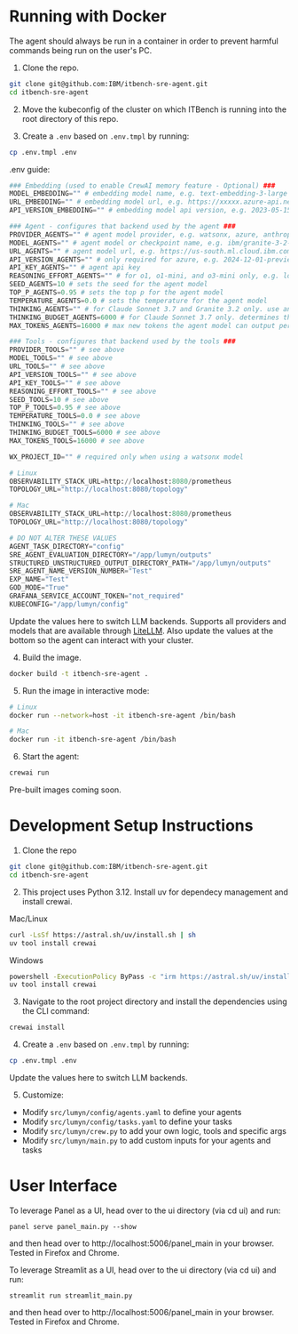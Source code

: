 # Running with Docker
The agent should always be run in a container in order to prevent harmful commands being run on the user's PC.  

1. Clone the repo.
```bash
git clone git@github.com:IBM/itbench-sre-agent.git
cd itbench-sre-agent
```

2. Move the kubeconfig of the cluster on which ITBench is running into the root directory of this repo.

3. Create a `.env` based on `.env.tmpl` by running:
```bash
cp .env.tmpl .env
```
.env guide:
```python
### Embedding (used to enable CrewAI memory feature - Optional) ### 
MODEL_EMBEDDING="" # embedding model name, e.g. text-embedding-3-large
URL_EMBEDDING="" # embedding model url, e.g. https://xxxxx.azure-api.net/openai/deployments/text-embedding-3-large-1/embeddings?api-version=2023-05-15
API_VERSION_EMBEDDING="" # embedding model api version, e.g. 2023-05-15 (same as the end of the url)

### Agent - configures that backend used by the agent ### 
PROVIDER_AGENTS="" # agent model provider, e.g. watsonx, azure, anthropic, openai
MODEL_AGENTS="" # agent model or checkpoint name, e.g. ibm/granite-3-2-8b-instruct, gpt-4o, gpt-4o-2024-11-20
URL_AGENTS="" # agent model url, e.g. https://us-south.ml.cloud.ibm.com (no url required for openai)
API_VERSION_AGENTS="" # only required for azure, e.g. 2024-12-01-preview
API_KEY_AGENTS="" # agent api key
REASONING_EFFORT_AGENTS="" # for o1, o1-mini, and o3-mini only, e.g. low, medium, high
SEED_AGENTS=10 # sets the seed for the agent model
TOP_P_AGENTS=0.95 # sets the top p for the agent model
TEMPERATURE_AGENTS=0.0 # sets the temperature for the agent model
THINKING_AGENTS="" # for Claude Sonnet 3.7 and Granite 3.2 only. use anthropic for CS3.7 and wx for G3.2. leave empty to use these models without thinking
THINKING_BUDGET_AGENTS=6000 # for Claude Sonnet 3.7 only. determines the number of thinking token allowed
MAX_TOKENS_AGENTS=16000 # max new tokens the agent model can output per call

### Tools - configures that backend used by the tools ###
PROVIDER_TOOLS="" # see above
MODEL_TOOLS="" # see above
URL_TOOLS="" # see above
API_VERSION_TOOLS="" # see above
API_KEY_TOOLS="" # see above
REASONING_EFFORT_TOOLS="" # see above
SEED_TOOLS=10 # see above
TOP_P_TOOLS=0.95 # see above
TEMPERATURE_TOOLS=0.0 # see above
THINKING_TOOLS="" # see above
THINKING_BUDGET_TOOLS=6000 # see above
MAX_TOKENS_TOOLS=16000 # see above

WX_PROJECT_ID="" # required only when using a watsonx model

# Linux
OBSERVABILITY_STACK_URL=http://localhost:8080/prometheus
TOPOLOGY_URL="http://localhost:8080/topology"

# Mac
OBSERVABILITY_STACK_URL=http://localhost:8080/prometheus
TOPOLOGY_URL="http://localhost:8080/topology"

# DO NOT ALTER THESE VALUES
AGENT_TASK_DIRECTORY="config"
SRE_AGENT_EVALUATION_DIRECTORY="/app/lumyn/outputs"
STRUCTURED_UNSTRUCTURED_OUTPUT_DIRECTORY_PATH="/app/lumyn/outputs"
SRE_AGENT_NAME_VERSION_NUMBER="Test"
EXP_NAME="Test"
GOD_MODE="True"
GRAFANA_SERVICE_ACCOUNT_TOKEN="not_required" 
KUBECONFIG="/app/lumyn/config"
```

Update the values here to switch LLM backends. Supports all providers and models that are available through [LiteLLM](https://docs.litellm.ai/docs/providers). Also update the values at the bottom so the agent can interact with your cluster.

4. Build the image.
```bash
docker build -t itbench-sre-agent .
```

5. Run the image in interactive mode:
```bash
# Linux
docker run --network=host -it itbench-sre-agent /bin/bash

# Mac
docker run -it itbench-sre-agent /bin/bash
```
6. Start the agent:
```bash
crewai run
```

Pre-built images coming soon.

# Development Setup Instructions
1. Clone the repo
```bash
git clone git@github.com:IBM/itbench-sre-agent.git
cd itbench-sre-agent
```

2. This project uses Python 3.12. Install uv for dependecy management and install crewai.  

Mac/Linux
```bash
curl -LsSf https://astral.sh/uv/install.sh | sh
uv tool install crewai
```
  
Windows  
```bash
powershell -ExecutionPolicy ByPass -c "irm https://astral.sh/uv/install.ps1 | iex"
uv tool install crewai
```
3. Navigate to the root project directory and install the dependencies using the CLI command:
```bash
crewai install
```
  
4. Create a `.env` based on `.env.tmpl` by running:
```bash
cp .env.tmpl .env
```
Update the values here to switch LLM backends.
  
5. Customize:  
- Modify `src/lumyn/config/agents.yaml` to define your agents
- Modify `src/lumyn/config/tasks.yaml` to define your tasks
- Modify `src/lumyn/crew.py` to add your own logic, tools and specific args
- Modify `src/lumyn/main.py` to add custom inputs for your agents and tasks

# User Interface
To leverage Panel as a UI, head over to the ui directory (via cd ui) and run:

`panel serve panel_main.py --show`

and then head over to http://localhost:5006/panel_main in your browser. Tested in Firefox and Chrome.

To leverage Streamlit as a UI, head over to the ui directory (via cd ui) and run:

`streamlit run streamlit_main.py`

and then head over to http://localhost:5006/panel_main in your browser. Tested in Firefox and Chrome.
